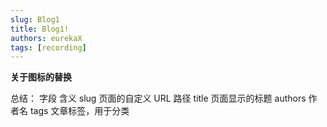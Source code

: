 ```yaml
---
slug: Blog1
title: Blog1!
authors: eurekaX
tags: [recording]
---
```


**关于图标的替换**

<!-- truncate -->
总结：
字段	含义
slug	页面的自定义 URL 路径
title	页面显示的标题
authors	作者名
tags	文章标签，用于分类











